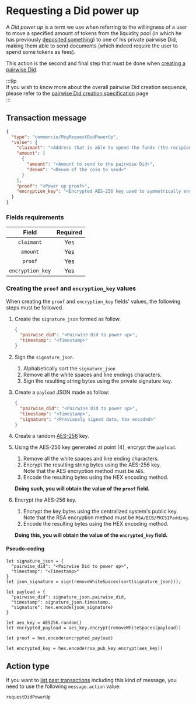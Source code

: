 # Requesting a Did power up
A *Did power up* is a term we use when referring to the willingness of a user to move a specified amount of tokens 
from the liquidity pool (in which he has previously [deposited something](./request-did-deposit.md)) to one of his
private pairwise Did, making them able to send documents (which indeed require the user to spend some tokens as fees).  
  
This action is the second and final step that must be done when [creating a pairwise Did](../creating-pairwise-did.md).  

:::tip  
If you wish to know more about the overall pairwise Did creation sequence, please refer to the
[pairwise Did creation specification](../creating-pairwise-did.md) page  
:::    

## Transaction message
```json
{
  "type": "commercio/MsgRequestDidPowerUp",
  "value": {
    "claimant": "<Address that is able to spend the funds (the recipient used during the deposit procedure)>",
    "amount": [
      {
        "amount": "<Amount to send to the pairwise Did>",
        "denom": "<Denom of the coin to send>"
      }
    ],
    "proof": "<Power up proof>",
    "encryption_key": "<Encrypted AES-256 key used to symmetrically encrypt the proof, hex encoded>"
  }
}
```

### Fields requirements
| Field | Required |
| :---: | :------: |
| `claimant` | Yes |
| `amount` | Yes |
| `proof` | Yes | 
| `encryption_key` | Yes | 


### Creating the `proof` and `encryption_key` values
When creating the `proof` and `encryption_key` fields' values, the following steps must be followed. 

1. Create the `signature_json` formed as follow.  
   ```json
   {
     "pairwise_did": "<Pairwise Did to power up>",
     "timestamp": "<Timestamp>"
   }
   ```
   
2. Sign the `signature_json`. 
   1. Alphabetically sort the `signature_json`
   2. Remove all the white spaces and line endings characters. 
   3. Sign the resulting string bytes using the private signature key. 
   
3. Create a `payload` JSON made as follow:
   ```json
   {
     "pairwise_did": "<Pairwise Did to power up>",
     "timestamp": "<Timestamp>",
     "signature": "<Previously signed data, hex encoded>"
   }
   ```
   
4. Create a random [AES-256](https://en.wikipedia.org/wiki/Advanced_Encryption_Standard) key.

5. Using the AES-256 key generated at point (4), encrypt the `payload`.
   1. Remove all the white spaces and line ending characters. 
   2. Encrypt the resulting string bytes using the AES-256 key.  
      Note that the AES encryption method must be `AES`.
   3. Encode the resulting bytes using the HEX encoding method.  
   
   **Doing such, you will obtain the value of the `proof` field.**
   
6. Encrypt the AES-256 key.
   1. Encrypt the key bytes using the centralized system's public key.  
      Note that the RSA encryption method must be `RSA/ECB/PKCS1Padding`.
   2. Encode the resulting bytes using the HEX encoding method. 

   **Doing this, you will obtain the value of the `encrypted_key` field.**
   

#### Pseudo-coding
```
let signature_json = {
  "pairwise_did": "<Pairwise Did to power up>",
  "timestamp": "<Timestamp>"
}
let json_signature = sign(removeWhiteSpaces(sort(signature_json)));

let payload = {
  "pairwise_did": signature_json.pairwise_did,
  "timestamp": signature_json.timestamp,
  "signature": hex.encode(json_signature)
}

let aes_key = AES256.random()
let encrypted_payload = aes_key.encrypt(removeWhiteSpaces(payload))

let proof = hex.encode(encrypted_payload)

let encrypted_key = hex.encode(rsa_pub_key.encrypt(aes_key)) 
```

## Action type
If you want to [list past transactions](../../../developers/listing-transactions.md) including this kind of message,
you need to use the following `message.action` value: 

```
requestDidPowerUp
```